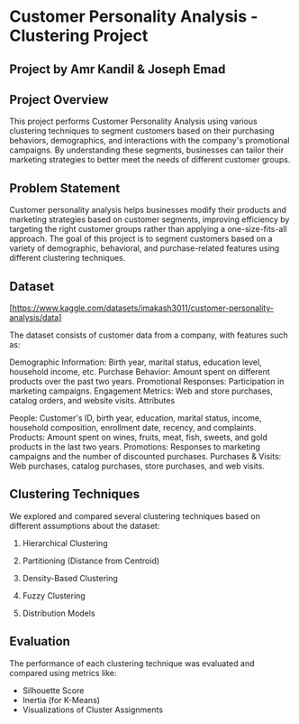 # Customer Personality Analysis - Clustering Project

## Project by Amr Kandil & Joseph Emad

## Project Overview
This project performs Customer Personality Analysis using various clustering techniques to segment customers based on their purchasing behaviors, demographics, and interactions with the company's promotional campaigns. By understanding these segments, businesses can tailor their marketing strategies to better meet the needs of different customer groups.

## Problem Statement
Customer personality analysis helps businesses modify their products and marketing strategies based on customer segments, improving efficiency by targeting the right customer groups rather than applying a one-size-fits-all approach. The goal of this project is to segment customers based on a variety of demographic, behavioral, and purchase-related features using different clustering techniques.

## Dataset
[https://www.kaggle.com/datasets/imakash3011/customer-personality-analysis/data]

The dataset consists of customer data from a company, with features such as:

Demographic Information: Birth year, marital status, education level, household income, etc.
Purchase Behavior: Amount spent on different products over the past two years.
Promotional Responses: Participation in marketing campaigns.
Engagement Metrics: Web and store purchases, catalog orders, and website visits.
Attributes

People: Customer's ID, birth year, education, marital status, income, household composition, enrollment date, recency, and complaints.
Products: Amount spent on wines, fruits, meat, fish, sweets, and gold products in the last two years.
Promotions: Responses to marketing campaigns and the number of discounted purchases.
Purchases & Visits: Web purchases, catalog purchases, store purchases, and web visits.

## Clustering Techniques
We explored and compared several clustering techniques based on different assumptions about the dataset:

1. Hierarchical Clustering

2. Partitioning (Distance from Centroid)

3. Density-Based Clustering

4. Fuzzy Clustering

5. Distribution Models


## Evaluation
The performance of each clustering technique was evaluated and compared using metrics like:

- Silhouette Score
- Inertia (for K-Means)
- Visualizations of Cluster Assignments
